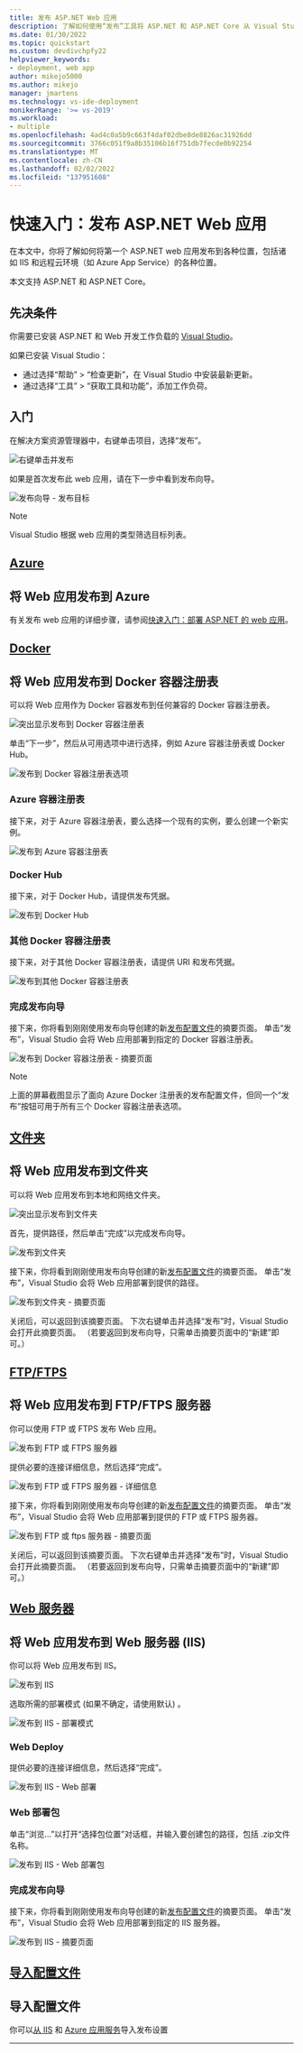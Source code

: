 ```yaml
---
title: 发布 ASP.NET Web 应用
description: 了解如何使用“发布”工具将 ASP.NET 和 ASP.NET Core 从 Visual Studio 发布到网站。
ms.date: 01/30/2022
ms.topic: quickstart
ms.custom: devdivchpfy22
helpviewer_keywords:
- deployment, web app
author: mikejo5000
ms.author: mikejo
manager: jmartens
ms.technology: vs-ide-deployment
monikerRange: '>= vs-2019'
ms.workload:
- multiple
ms.openlocfilehash: 4ad4c0a5b9c663f4daf02dbe8de8826ac31926dd
ms.sourcegitcommit: 3766c051f9a8b35106b16f751db7fecde0b92254
ms.translationtype: MT
ms.contentlocale: zh-CN
ms.lasthandoff: 02/02/2022
ms.locfileid: "137951608"
---
```

# <a name="quickstart-publish-an-aspnet-web-app"></a>快速入门：发布 ASP.NET Web 应用

在本文中，你将了解如何将第一个 ASP.NET web 应用发布到各种位置，包括诸如 IIS 和远程云环境（如 Azure App Service）的各种位置。

本文支持 ASP.NET 和 ASP.NET Core。

## <a name="prerequisites"></a>先决条件

你需要已安装 ASP.NET 和 Web 开发工作负载的 [Visual Studio](https://www.visualstudio.com/downloads)。

如果已安装 Visual Studio：

* 通过选择“帮助” > “检查更新”，在 Visual Studio 中安装最新更新。
* 通过选择“工具” > “获取工具和功能”，添加工作负荷。

## <a name="get-started"></a>入门

在解决方案资源管理器中，右键单击项目，选择“发布”。

![右键单击并发布](./media/right-click-publish.png)

如果是首次发布此 web 应用，请在下一步中看到发布向导。

![发布向导 - 发布目标](./media/publish-targets-general.png)

> [!NOTE]
> Visual Studio 根据 web 应用的类型筛选目标列表。

## <a name="azure"></a>[Azure](#tab/azure)
## <a name="publish-your-web-app-to-azure"></a>将 Web 应用发布到 Azure

有关发布 web 应用的详细步骤，请参阅[快速入门：部署 ASP.NET 的 web 应用](/azure/app-service/quickstart-dotnetcore?tabs=netcore31&pivots=development-environment-vs#publish-your-web-app)。

## <a name="docker"></a>[Docker](#tab/docker)
## <a name="publish-your-web-app-to-docker-container-registry"></a>将 Web 应用发布到 Docker 容器注册表

可以将 Web 应用作为 Docker 容器发布到任何兼容的 Docker 容器注册表。

![突出显示发布到 Docker 容器注册表](./media/publish-docker-container-registry-highlighted.png)

单击“下一步”，然后从可用选项中进行选择，例如 Azure 容器注册表或 Docker Hub。

![发布到 Docker 容器注册表选项](./media/publish-docker-container-registry-options.png)

### <a name="azure-container-registry"></a>Azure 容器注册表

接下来，对于 Azure 容器注册表，要么选择一个现有的实例，要么创建一个新实例。

![发布到 Azure 容器注册表](./media/publish-acr-select-instance.png)

### <a name="docker-hub"></a>Docker Hub

接下来，对于 Docker Hub，请提供发布凭据。

![发布到 Docker Hub](./media/publish-dockerhub-details.png)

### <a name="other-docker-container-registry"></a>其他 Docker 容器注册表

接下来，对于其他 Docker 容器注册表，请提供 URI 和发布凭据。

![发布到其他 Docker 容器注册表](./media/publish-custom-docker-registry-details.png)

### <a name="finish-the-publish-wizard"></a>完成发布向导

接下来，你将看到刚刚使用发布向导创建的新[发布配置文件](./publish-overview.md)的摘要页面。 单击“发布”，Visual Studio 会将 Web 应用部署到指定的 Docker 容器注册表。

![发布到 Docker 容器注册表 - 摘要页面](./media/publish-docker-container-registry-summary-page.png)

> [!NOTE]
> 上面的屏幕截图显示了面向 Azure Docker 注册表的发布配置文件，但同一个“发布”按钮可用于所有三个 Docker 容器注册表选项。

## <a name="folder"></a>[文件夹](#tab/folder)
## <a name="publish-your-web-app-to-a-folder"></a>将 Web 应用发布到文件夹

可以将 Web 应用发布到本地和网络文件夹。

![突出显示发布到文件夹](./media/publish-folder-highlighted.png)

首先，提供路径，然后单击“完成”以完成发布向导。

![发布到文件夹](./media/publish-folder.png)

接下来，你将看到刚刚使用发布向导创建的新[发布配置文件](./publish-overview.md)的摘要页面。 单击“发布”，Visual Studio 会将 Web 应用部署到提供的路径。

![发布到文件夹 - 摘要页面](./media/publish-folder-summary-page.png)

关闭后，可以返回到该摘要页面。 下次右键单击并选择“发布”时，Visual Studio 会打开此摘要页面。 （若要返回到发布向导，只需单击摘要页面中的“新建”即可。）

## <a name="ftpftps"></a>[FTP/FTPS](#tab/ftp-ftps)
## <a name="publish-your-web-app-to-an-ftpftps-server"></a>将 Web 应用发布到 FTP/FTPS 服务器

你可以使用 FTP 或 FTPS 发布 Web 应用。

![发布到 FTP 或 FTPS 服务器](./media/publish-ftp.png)

提供必要的连接详细信息，然后选择“完成”。

![发布到 FTP 或 FTPS 服务器 - 详细信息](./media/publish-ftp-details-latest.png)

接下来，你将看到刚刚使用发布向导创建的新[发布配置文件](./publish-overview.md)的摘要页面。 单击“发布”，Visual Studio 会将 Web 应用部署到提供的 FTP 或 FTPS 服务器。

![发布到 FTP 或 ftps 服务器 - 摘要页面](./media/publish-ftp-summary-page.png)

关闭后，可以返回到该摘要页面。 下次右键单击并选择“发布”时，Visual Studio 会打开此摘要页面。 （若要返回到发布向导，只需单击摘要页面中的“新建”即可。）

## <a name="web-server"></a>[Web 服务器](#tab/web-server)
## <a name="publish-your-web-app-to-web-server-iis"></a>将 Web 应用发布到 Web 服务器 (IIS)

你可以将 Web 应用发布到 IIS。

![发布到 IIS](./media/publish-iis.png)

选取所需的部署模式 (如果不确定，请使用默认) 。

![发布到 IIS - 部署模式](./media/publish-iis-deployment-mode.png)

### <a name="web-deploy"></a>Web Deploy

提供必要的连接详细信息，然后选择“完成”。

![发布到 IIS - Web 部署](./media/publish-iis-web-deploy-latest.png)

### <a name="web-deploy-package"></a>Web 部署包

单击“浏览...”以打开“选择包位置”对话框，并输入要创建包的路径，包括 .zip文件名称。

![发布到 IIS - Web 部署包](./media/publish-iis-web-deploy-package.png)

### <a name="finish-the-publish-wizard"></a>完成发布向导

接下来，你将看到刚刚使用发布向导创建的新[发布配置文件](./publish-overview.md)的摘要页面。 单击“发布”，Visual Studio 会将 Web 应用部署到指定的 IIS 服务器。

![发布到 IIS - 摘要页面](./media/publish-iis-web-deploy-package-summary-page.png)

## <a name="import-profile"></a>[导入配置文件](#tab/import-profile)
## <a name="import-profile"></a>导入配置文件

你可以[从 IIS](./tutorial-import-publish-settings-iis.md) 和 [Azure 应用服务](./tutorial-import-publish-settings-azure.md#create-the-publish-settings-file-in-azure-app-service)导入发布设置

---